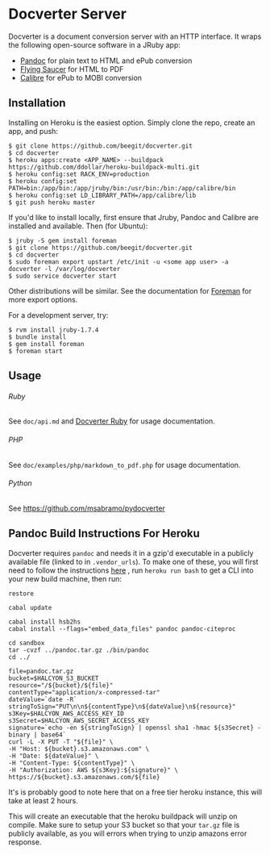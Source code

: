 # Docverter Server

Docverter is a document conversion server with an HTTP interface.
It wraps the following open-source software in a JRuby app:

* [Pandoc](http://johnmacfarlane.net/pandoc/) for plain text to HTML and ePub conversion
* [Flying Saucer](http://code.google.com/p/flying-saucer/) for HTML to PDF
* [Calibre](http://calibre-ebook.com/) for ePub to MOBI conversion

## Installation

Installing on Heroku is the easiest option. Simply clone the repo, create an app, and push:

    $ git clone https://github.com/beegit/docverter.git
    $ cd docverter
    $ heroku apps:create <APP_NAME> --buildpack https://github.com/ddollar/heroku-buildpack-multi.git
    $ heroku config:set RACK_ENV=production
    $ heroku config:set PATH=bin:/app/bin:/app/jruby/bin:/usr/bin:/bin:/app/calibre/bin
    $ heroku config:set LD_LIBRARY_PATH=/app/calibre/lib
    $ git push heroku master

If you'd like to install locally, first ensure that Jruby, Pandoc and Calibre are installed and available. Then (for Ubuntu):

    $ jruby -S gem install foreman
    $ git clone https://github.com/beegit/docverter.git
    $ cd docverter
    $ sudo foreman export upstart /etc/init -u <some app user> -a docverter -l /var/log/docverter
    $ sudo service docverter start

Other distributions will be similar. See the documentation for [Foreman](http://ddollar.github.com/foreman/) for
more export options.

For a development server, try:

    $ rvm install jruby-1.7.4
    $ bundle install
    $ gem install foreman
    $ foreman start

## Usage

###### Ruby

See `doc/api.md` and [Docverter Ruby](https://github.com/beegit/docverter-ruby) for usage documentation.

###### PHP

See `doc/examples/php/markdown_to_pdf.php` for usage documentation.

###### Python
See https://github.com/msabramo/pydocverter

## Pandoc Build Instructions For Heroku

Docverter requires `pandoc` and needs it in a gzip'd executable in a publicly
available file (linked to in `.vendor_urls`). To make one of these, you will
first need to follow the instructions [here](https://haskellonheroku.com/tutorial/#use-a-one-off-dyno)
, run `heroku run bash` to get a CLI into your new build machine, then run:

    restore

    cabal update

    cabal install hsb2hs
    cabal install --flags="embed_data_files" pandoc pandoc-citeproc

    cd sandbox
    tar -cvzf ../pandoc.tar.gz ./bin/pandoc
    cd ../

    file=pandoc.tar.gz
    bucket=$HALCYON_S3_BUCKET
    resource="/${bucket}/${file}"
    contentType="application/x-compressed-tar"
    dateValue=`date -R`
    stringToSign="PUT\n\n${contentType}\n${dateValue}\n${resource}"
    s3Key=$HALCYON_AWS_ACCESS_KEY_ID
    s3Secret=$HALCYON_AWS_SECRET_ACCESS_KEY
    signature=`echo -en ${stringToSign} | openssl sha1 -hmac ${s3Secret} -binary | base64`
    curl -L -X PUT -T "${file}" \
    -H "Host: ${bucket}.s3.amazonaws.com" \
    -H "Date: ${dateValue}" \
    -H "Content-Type: ${contentType}" \
    -H "Authorization: AWS ${s3Key}:${signature}" \
    https://${bucket}.s3.amazonaws.com/${file}

It's is probably good to note here that on a free tier heroku instance, this
will take at least 2 hours.

This will create an executable that the heroku buildpack will unzip on compile.
Make sure to setup your S3 bucket so that your `tar.gz` file is publicly available,
as you will errors when trying to unzip amazons error response.
